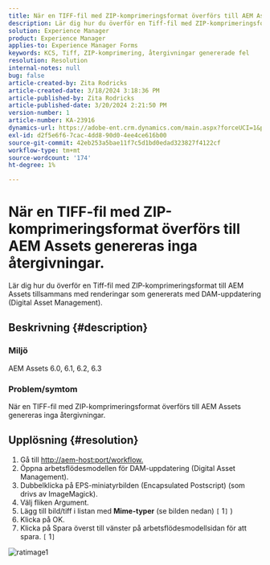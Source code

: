 ```yaml
---
title: När en TIFF-fil med ZIP-komprimeringsformat överförs till AEM Assets genereras inga återgivningar.
description: Lär dig hur du överför en Tiff-fil med ZIP-komprimeringsformat till AEM Assets tillsammans med återgivningar som genereras.
solution: Experience Manager
product: Experience Manager
applies-to: Experience Manager Forms
keywords: KCS, Tiff, ZIP-komprimering, återgivningar genererade fel
resolution: Resolution
internal-notes: null
bug: false
article-created-by: Zita Rodricks
article-created-date: 3/18/2024 3:18:36 PM
article-published-by: Zita Rodricks
article-published-date: 3/20/2024 2:21:50 PM
version-number: 1
article-number: KA-23916
dynamics-url: https://adobe-ent.crm.dynamics.com/main.aspx?forceUCI=1&pagetype=entityrecord&etn=knowledgearticle&id=9b0508c6-3ae5-ee11-904d-6045bd006079
exl-id: d2f5e6f6-7cac-4dd8-90d0-4ee4ce616b00
source-git-commit: 42eb253a5bae11f7c5d1bd0edad323827f4122cf
workflow-type: tm+mt
source-wordcount: '174'
ht-degree: 1%

---
```


# När en TIFF-fil med ZIP-komprimeringsformat överförs till AEM Assets genereras inga återgivningar.


Lär dig hur du överför en Tiff-fil med ZIP-komprimeringsformat till AEM Assets tillsammans med renderingar som genererats med DAM-uppdatering (Digital Asset Management).

## Beskrivning {#description}


### Miljö

AEM Assets 6.0, 6.1, 6.2, 6.3

### Problem/symtom

När en TIFF-fil med ZIP-komprimeringsformat överförs till AEM Assets genereras inga återgivningar.


## Upplösning {#resolution}


1. Gå till [http://aem-host:port/workflow.](http://aem-host:port/workflow.)
2. Öppna arbetsflödesmodellen för DAM-uppdatering (Digital Asset Management).
3. Dubbelklicka på EPS-miniatyrbilden (Encapsulated Postscript) (som drivs av ImageMagick).
4. Välj fliken Argument.
5. Lägg till bild/tiff i listan med <b>Mime-typer</b> (se bilden nedan) `[` 1`]` )
6. Klicka på OK.
7. Klicka på Spara överst till vänster på arbetsflödesmodellsidan för att spara. `[` 1`]`


![ratimage1](https://helpx.adobe.com/content/dam/help/en/experience-manager/kb/Tiffs-with-ZIP-Compression-do-not-get-renditions-generated-AEM-Assets/jcr%3acontent/main-pars/procedure/proc_par/step_4/step_par/image/rtaimage1.png)
